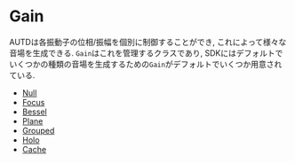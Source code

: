 # Gain

AUTDは各振動子の位相/振幅を個別に制御することができ, これによって様々な音場を生成できる.
`Gain`はこれを管理するクラスであり, SDKにはデフォルトでいくつかの種類の音場を生成するための`Gain`がデフォルトでいくつか用意されている.

- [Null](./gain/null.md)
- [Focus](./gain/focus.md)
- [Bessel](./gain/bessel.md)
- [Plane](./gain/plane.md)
- [Grouped](./gain/grouped.md)
- [Holo](./gain/holo.md)
- [Cache](./gain/cache.md)
